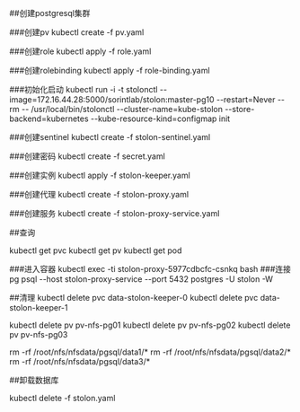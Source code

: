 ##创建postgresql集群

###创建pv
kubectl create -f pv.yaml

###创建role
kubectl apply -f role.yaml

###创建rolebinding
kubectl apply -f role-binding.yaml


###初始化启动
kubectl run -i -t stolonctl --image=172.16.44.28:5000/sorintlab/stolon:master-pg10 --restart=Never --rm -- /usr/local/bin/stolonctl --cluster-name=kube-stolon --store-backend=kubernetes --kube-resource-kind=configmap init

###创建sentinel
kubectl create -f stolon-sentinel.yaml

###创建密码
kubectl  create -f secret.yaml 


###创建实例
kubectl apply -f stolon-keeper.yaml

###创建代理
kubectl create  -f stolon-proxy.yaml

###创建服务
kubectl create -f stolon-proxy-service.yaml

##查询

kubectl get pvc
kubectl get pv
kubectl get pod

###进入容器
kubectl exec -ti stolon-proxy-5977cdbcfc-csnkq bash
###连接pg
psql --host stolon-proxy-service   --port 5432 postgres -U stolon -W

##清理
kubectl delete pvc data-stolon-keeper-0
kubectl delete pvc data-stolon-keeper-1

kubectl delete pv pv-nfs-pg01
kubectl delete pv pv-nfs-pg02
kubectl delete pv pv-nfs-pg03

rm -rf /root/nfs/nfsdata/pgsql/data1/*
rm -rf /root/nfs/nfsdata/pgsql/data2/*
rm -rf /root/nfs/nfsdata/pgsql/data3/*

##卸载数据库

kubectl delete -f stolon.yaml